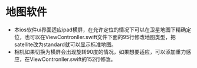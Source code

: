# 地图软件
* 本ios软件ui界面适应ipad横屏，在允许定位的情况下可以在卫星地图下精确定位，也可以在ViewContronller.swift文件下面的95行修改地图类型，把satellite改为standard就可以显示标准地图。
* 相机如果切换为横屏会出现旋转90度的情况，如果想要适应，可以添加重力感应，在ViewContronller.swift的152行修改。
